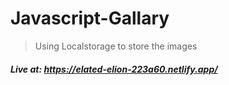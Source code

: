 # Javascript-Gallary

> Using Localstorage to store the images

##### Live at: https://elated-elion-223a60.netlify.app/
